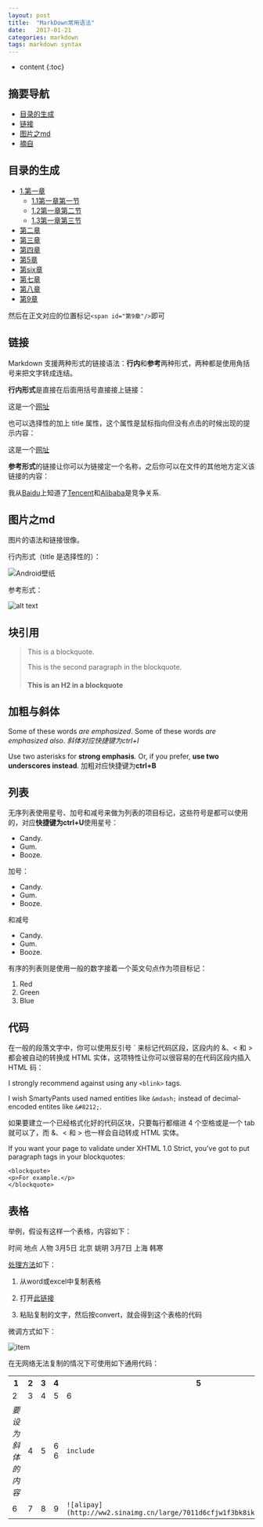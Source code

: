 ```yaml
---
layout: post
title:  "MarkDown常用语法"
date:   2017-01-21
categories: markdown
tags: markdown syntax
---
```


* content
{:toc}

## 摘要导航

* [目录的生成](#目录的生成)
* [链接](#链接)
* [图片之md](#图片之md)
* [摘自](http://www.appinn.com/markdown/basic.html)




## 目录的生成
<span id="目录的生成"/>

* [1.第一章](#1)
	* [1.1第一章第一节](#)
	* [1.2第一章第二节](#)
	* [1.3第一章第三节](#)
* [第二章](#)
* [第三章](#)
* [第四章](#)
* [第5章](#)
* [第six章](#)
* [第七章](#)
* [第八章](#)
* [第9章](#第9章)

然后在正文对应的位置标记`<span id="第9章"/>`即可

## 链接
<span id="链接"/>

Markdown 支援两种形式的链接语法：**行内**和**参考**两种形式，两种都是使用角括号来把文字转成连结。

**行内形式**是直接在后面用括号直接接上链接：

这是一个[网址](https://www.baidu.com/)

也可以选择性的加上 title 属性，这个属性是鼠标指向但没有点击的时候出现的提示内容：

这是一个[网址](https://www.baidu.com/ "百度首页")

**参考形式**的链接让你可以为链接定一个名称，之后你可以在文件的其他地方定义该链接的内容：

我从[Baidu][1]上知道了[Tencent][2]和[Alibaba][3]是竞争关系.

[1]: https://www.baidu.com/ "百度首页"
[2]: http://www.qq.com/ "腾讯首页"
[3]: https://www.1688.com/ "阿里巴巴首页"

## 图片之md
<span id="图片之md"/>
图片的语法和链接很像。

行内形式（title 是选择性的）：

![](http://image34.360doc.com/DownloadImg/2011/08/1813/16018244_2.jpg "Android壁纸")

参考形式：

![alt text][id]

[id]:http://www.xiazaizhijia.com/uploads/allimg/150926/195-15092615352MT.jpg "机器人抱棉花糖"

## 块引用

> This is a blockquote.
> 
> This is the second paragraph in the blockquote.
>
> #### This is an H2 in a blockquote

## 加粗与斜体

Some of these words *are emphasized*.
Some of these words _are emphasized also_.
*斜体对应快捷键为ctrl+I*

Use two asterisks for **strong emphasis**.
Or, if you prefer, __use two underscores instead__.
加粗对应快捷键为**ctrl+B**

## 列表

无序列表使用星号、加号和减号来做为列表的项目标记，这些符号是都可以使用的，对应**快捷键为ctrl+U**使用星号：

* Candy.
* Gum.
* Booze.


加号：

+ Candy.
+ Gum.
+ Booze.


和减号

- Candy.
- Gum.
- Booze.

有序的列表则是使用一般的数字接着一个英文句点作为项目标记：

1. Red
2. Green
3. Blue

## 代码

在一般的段落文字中，你可以使用反引号 ` 来标记代码区段，区段内的 &、< 和 > 都会被自动的转换成 HTML 实体，这项特性让你可以很容易的在代码区段内插入 HTML 码：

I strongly recommend against using any `<blink>` tags.

I wish SmartyPants used named entities like `&mdash;`
instead of decimal-encoded entites like `&#8212;`.

如果要建立一个已经格式化好的代码区块，只要每行都缩进 4 个空格或是一个 tab 就可以了，而 &、< 和 > 也一样会自动转成 HTML 实体。

If you want your page to validate under XHTML 1.0 Strict,
you've got to put paragraph tags in your blockquotes:

	<blockquote>
	<p>For example.</p>
	</blockquote>

## 表格

举例，假设有这样一个表格，内容如下：

时间   地点 人物
3月5日 北京 姚明
3月7日 上海 韩寒

[处理方法](http://www.ituring.com.cn/article/3452)如下：

1. 从word或excel中复制表格

2. 打开[此链接](http://pressbin.com/tools/excel_to_html_table/index.html)

3. 粘贴复制的文字，然后按convert，就会得到这个表格的代码

微调方式如下：

![item](http://a2.qpic.cn/psb?/V11DxkGh190yEc/axeZzXQ19*98Xhrd6WGTuo6eQd7koUPRG6Dnpwj.2dM!/b/dLIAAAAAAAAA&bo=gAITAwAAAAADB7A!&rf=viewer_4)

在无网络无法复制的情况下可使用如下通用代码：

<table class="table table-bordered table-striped table-condensed">
   <tr>
      <th>1</td>
      <th>2</td>
      <th>3</td>
      <th>4</td>
      <th>5</td>
   </tr>
   <tr>
      <td>2</td>
      <td>3</td>
      <td>4</td>
      <td>5</td>
      <td>6</td>
   </tr>
   <tr>
      <td><I>要设为斜体的内容</I></td>
      <td>4</td>
      <td>5</td>
      <td>6<br>6</td>
      <td><code>include</code></td>
   </tr>
   <tr>
      <td>6</td>
      <td>7</td>
      <td>8</td>
      <td>9</td>
      <td><code>![alipay](http://ww2.sinaimg.cn/large/7011d6cfjw1f3bk8ikzoij20740743z5.jpg)</code></td>
   </tr>
   
</table>